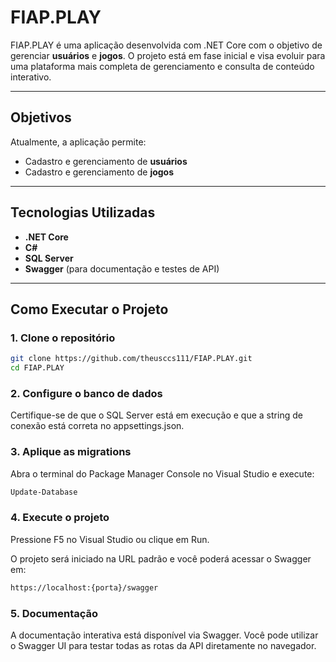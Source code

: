 # FIAP.PLAY

FIAP.PLAY é uma aplicação desenvolvida com .NET Core com o objetivo de gerenciar **usuários** e **jogos**. O projeto está em fase inicial e visa evoluir para uma plataforma mais completa de gerenciamento e consulta de conteúdo interativo.

---

## Objetivos

Atualmente, a aplicação permite:

- Cadastro e gerenciamento de **usuários**  
- Cadastro e gerenciamento de **jogos**

---

## Tecnologias Utilizadas

- **.NET Core**
- **C#**
- **SQL Server**
- **Swagger** (para documentação e testes de API)

---

## Como Executar o Projeto

### 1. Clone o repositório

```bash
git clone https://github.com/theusccs111/FIAP.PLAY.git
cd FIAP.PLAY
```

### 2. Configure o banco de dados

Certifique-se de que o SQL Server está em execução e que a string de conexão está correta no appsettings.json.

### 3. Aplique as migrations

Abra o terminal do Package Manager Console no Visual Studio e execute:

```bash
Update-Database
```

### 4. Execute o projeto

Pressione F5 no Visual Studio ou clique em Run.

O projeto será iniciado na URL padrão e você poderá acessar o Swagger em:

```bash
https://localhost:{porta}/swagger
```

### 5. Documentação

A documentação interativa está disponível via Swagger.
Você pode utilizar o Swagger UI para testar todas as rotas da API diretamente no navegador.
